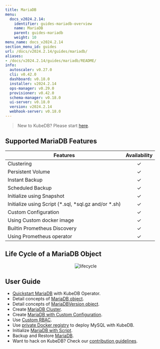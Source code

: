 ```yaml
---
title: MariaDB
menu:
  docs_v2024.2.14:
    identifier: guides-mariadb-overview
    name: MariaDB
    parent: guides-mariadb
    weight: 10
menu_name: docs_v2024.2.14
section_menu_id: guides
url: /docs/v2024.2.14/guides/mariadb/
aliases:
- /docs/v2024.2.14/guides/mariadb/README/
info:
  autoscaler: v0.27.0
  cli: v0.42.0
  dashboard: v0.18.0
  installer: v2024.2.14
  ops-manager: v0.29.0
  provisioner: v0.42.0
  schema-manager: v0.18.0
  ui-server: v0.18.0
  version: v2024.2.14
  webhook-server: v0.18.0
---
```


> New to KubeDB? Please start [here](/docs/v2024.2.14/README).

## Supported MariaDB Features

| Features                                                | Availability |
| ------------------------------------------------------- | :----------: |
| Clustering                                              |   &#10003;   |
| Persistent Volume                                       |   &#10003;   |
| Instant Backup                                          |   &#10003;   |
| Scheduled Backup                                        |   &#10003;   |
| Initialize using Snapshot                               |   &#10003;   |
| Initialize using Script (\*.sql, \*sql.gz and/or \*.sh) |   &#10003;   |
| Custom Configuration                                    |   &#10003;   |
| Using Custom docker image                               |   &#10003;   |
| Builtin Prometheus Discovery                            |   &#10003;   |
| Using Prometheus operator                               |   &#10003;   |

## Life Cycle of a MariaDB Object

<p align="center">
  <img alt="lifecycle"  src="/docs/v2024.2.14/guides/mariadb/images/mariadb-lifecycle.png" >
</p>

## User Guide

- [Quickstart MariaDB](/docs/v2024.2.14/guides/mariadb/quickstart/overview) with KubeDB Operator.
- Detail concepts of [MariaDB object](/docs/v2024.2.14/guides/mariadb/concepts/mariadb).
- Detail concepts of [MariaDBVersion object](/docs/v2024.2.14/guides/mariadb/concepts/mariadb-version).
- Create [MariaDB Cluster](/docs/v2024.2.14/guides/mariadb/clustering/galera-cluster).
- Create [MariaDB with Custom Configuration](/docs/v2024.2.14/guides/mariadb/configuration/using-config-file).
- Use [Custom RBAC](/docs/v2024.2.14/guides/mariadb/custom-rbac/using-custom-rbac).
- Use [private Docker registry](/docs/v2024.2.14/guides/mariadb/private-registry/quickstart) to deploy MySQL with KubeDB.
- Initialize [MariaDB with Script](/docs/v2024.2.14/guides/mariadb/initialization/using-script).
- Backup and Restore [MariaDB](/docs/v2024.2.14/guides/mariadb/backup/overview).
- Want to hack on KubeDB? Check our [contribution guidelines](/docs/v2024.2.14/CONTRIBUTING).

